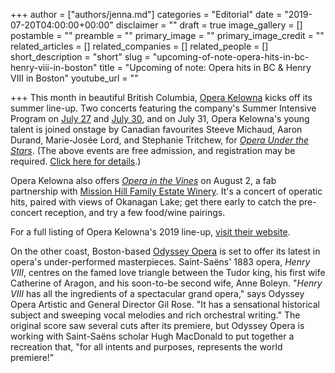 +++
author = ["authors/jenna.md"]
categories = "Editorial"
date = "2019-07-20T04:00:00+00:00"
disclaimer = ""
draft = true
image_gallery = []
postamble = ""
preamble = ""
primary_image = ""
primary_image_credit = ""
related_articles = []
related_companies = []
related_people = []
short_description = "short"
slug = "upcoming-of-note-opera-hits-in-bc-henry-viii-in-boston"
title = "Upcoming of note: Opera hits in BC & Henry VIII in Boston"
youtube_url = ""

+++
This month in beautiful British Columbia, [Opera Kelowna](/scene/companies/opera-kelowna/) kicks off its summer line-up. Two concerts featuring the company's Summer Intensive Program on [July 27](https://www.operakelowna.com/2019-opera-at-the-proms/) and [July 30](https://www.operakelowna.com/2019-opera-in-the-park/), and on July 31, Opera Kelowna's young talent is joined onstage by Canadian favourites Steeve Michaud, Aaron Durand, Marie-Josée Lord, and Stephanie Tritchew, for [_Opera Under the Stars_](https://www.operakelowna.com/2019-opera-under-the-stars/). (The above events are free admission, and registration may be required. [Click here for details](https://www.operakelowna.com/the-season/).)

Opera Kelowna also offers [_Opera in the Vines_](https://www.operakelowna.com/2019-opera-in-the-vines/) on August 2, a fab partnership with [Mission Hill Family Estate Winery](https://www.missionhillwinery.com/). It's a concert of operatic hits, paired with views of Okanagan Lake; get there early to catch the pre-concert reception, and try a few food/wine pairings.

For a full listing of Opera Kelowna's 2019 line-up, [visit their website](https://www.operakelowna.com/the-season/).

On the other coast, Boston-based [Odyssey Opera](/scene/companies/odyssey-opera/) is set to offer its latest in opera's under-performed masterpieces. Saint-Saëns' 1883 opera, _Henry VIII_, centres on the famed love triangle between the Tudor king, his first wife Catherine of Aragon, and his soon-to-be second wife, Anne Boleyn. "_Henry VIII_ has all the ingredients of a spectacular grand opera," says Odyssey Opera Artistic and General Director Gil Rose. "It has a sensational historical subject and sweeping vocal melodies and rich orchestral writing." The original score saw several cuts after its premiere, but Odyssey Opera is working with Saint-Saëns scholar Hugh MacDonald to put together a recreation that, "for all intents and purposes, represents the world premiere!"